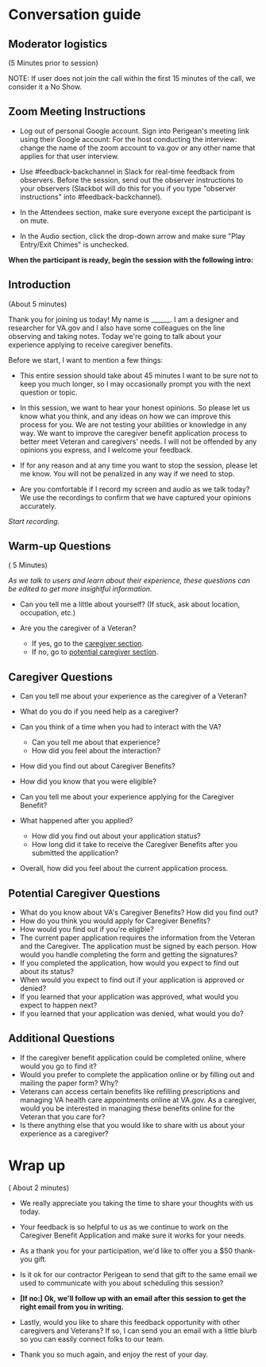 # Conversation guide

## Moderator logistics
(5 Minutes prior to session)

NOTE: If user does not join the call within the first 15 minutes of the call, we consider it a No Show.

## Zoom Meeting Instructions 

- Log out of personal Google account. Sign into Perigean's meeting link using their Google account: For the host conducting the interview: change the name of the zoom account to va.gov or any other name that applies for that user interview.

- Use #feedback-backchannel in Slack for real-time feedback from observers. Before the session, send out the observer instructions to your observers (Slackbot will do this for you if you type "observer instructions" into #feedback-backchannel).

- In the Attendees section, make sure everyone except the participant is on mute.

- In the Audio section, click the drop-down arrow and make sure "Play Entry/Exit Chimes" is unchecked.


**When the participant is ready, begin the session with the following intro:**

##  Introduction
(About 5 minutes)

Thank you for joining us today! My name is ______. I am a designer and researcher for VA.gov and I also have some colleagues on the line observing and taking notes. Today we're going to talk about your experience applying to receive caregiver benefits.

Before we start, I want to mention a few things:

- This entire session should take about 45 minutes I want to be sure not to keep you much longer, so I may occasionally prompt you with the next question or topic.

- In this session, we want to hear your honest opinions. So please let us know what you think, and any ideas on how we can improve this process for you. We are not testing your abilities or knowledge in any way. We want to improve the caregiver benefit application process to better meet Veteran and caregivers' needs. I will not be offended by any opinions you express, and I welcome your feedback.

- If for any reason and at any time you want to stop the session, please let me know. You will not be penalized in any way if we need to stop.

- Are you comfortable if I record my screen and audio as we talk today? We use the recordings to confirm that we have captured your opinions accurately.

*Start recording.*

## Warm-up Questions
( 5 Minutes)

*As we talk to users and learn about their experience, these questions can be edited to get more insightful information.*

- Can you tell me a little about yourself? (If stuck, ask about location, occupation, etc.)

- Are you the caregiver of a Veteran? 
   - If yes, go to the [caregiver section]().
   - If no, go to [potential caregiver section]().
   
## Caregiver Questions

- Can you tell me about your experience as the caregiver of a Veteran? 

- What do you do if you need help as a caregiver?

- Can you think of a time when you had to interact with the VA?
   - Can you tell me about that experience?
   - How did you feel about the interaction?

- How did you find out about Caregiver Benefits?
- How did you know that you were eligible?
- Can you tell me about your experience applying for the Caregiver Benefit?
- What happened after you applied?
   - How did you find out about your application status?
   - How long did it take to receive the Caregiver Benefits after you submitted the application?
- Overall, how did you feel about the current application process.
   
## Potential Caregiver Questions

- What do you know about VA's Caregiver Benefits? How did you find out?
- How do you think you would apply for Caregiver Benefits?
- How would you find out if you're eligble?
- The current paper application requires the information from the Veteran and the Caregiver. The application must be signed by each person. How would you handle completing the form and getting the signatures?
- If you completed the application, how would you expect to find out about its status?
- When would you expect to find out if your application is approved or denied?
- If you learned that your application was approved, what would you expect to happen next?
- If you learned that your application was denied, what would you do?


## Additional Questions 
- If the caregiver benefit application could be completed online, where would you go to find it?
- Would you prefer to complete the application online or by filling out and mailing the paper form? Why?
- Veterans can access certain benefits like refilling prescriptions and managing VA health care appointments online at VA.gov. As a caregiver, would you be interested in managing these benefits online for the Veteran that you care for?
- Is there anything else that you would like to share with us about your experience as a caregiver?


#  Wrap up
( About 2 minutes)

- We really appreciate you taking the time to share your thoughts with us today. 

- Your feedback is so helpful to us as we continue to work on the Caregiver Benefit Application and make sure it works for your needs.

- As a thank you for your participation, we'd like to offer you a $50 thank-you gift.

- Is it ok for our contractor Perigean to send that gift to the same email we used to communicate with you about scheduling this session?

- **[If no:] Ok, we'll follow up with an email after this session to get the right email from you in writing.**

- Lastly, would you like to share this feedback opportunity with other caregivers and Veterans? If so, I can send you an email with a little blurb so you can easily connect folks to our team.

- Thank you so much again, and enjoy the rest of your day.

